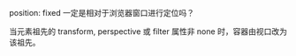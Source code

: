 position: fixed 一定是相对于浏览器窗口进行定位吗？  
  
当元素祖先的 transform, perspective 或 filter 属性非 none 时，容器由视口改为该祖先。